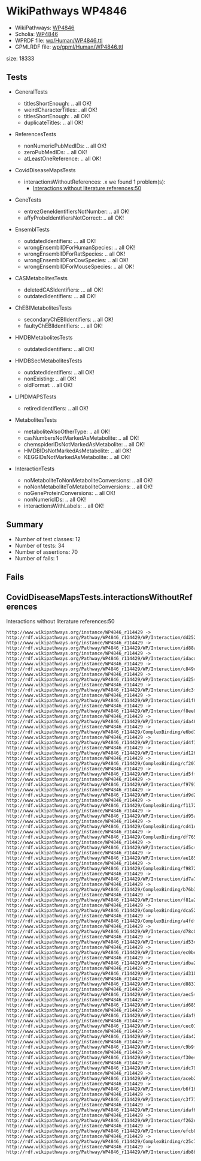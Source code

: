 # WikiPathways WP4846

* WikiPathways: [WP4846](https://identifiers.org/wikipathways:WP4846)
* Scholia: [WP4846](https://scholia.toolforge.org/wikipathways/WP4846)
* WPRDF file: [wp/Human/WP4846.ttl](../wp/Human/WP4846.ttl)
* GPMLRDF file: [wp/gpml/Human/WP4846.ttl](../wp/gpml/Human/WP4846.ttl)

size: 18333
## Tests

* GeneralTests
    * titlesShortEnough: .. all OK!
    * weirdCharacterTitles: . all OK!
    * titlesShortEnough: . all OK!
    * duplicateTitles: .. all OK!

* ReferencesTests
    * nonNumericPubMedIDs: .. all OK!
    * zeroPubMedIDs: .. all OK!
    * atLeastOneReference: .. all OK!

* CovidDiseaseMapsTests
    * interactionsWithoutReferences: .x we found 1 problem(s):
        * [Interactions without literature references:50](#2e295bb9)

* GeneTests
    * entrezGeneIdentifiersNotNumber: .. all OK!
    * affyProbeIdentifiersNotCorrect: .. all OK!

* EnsemblTests
    * outdatedIdentifiers: ... all OK!
    * wrongEnsemblIDForHumanSpecies: .. all OK!
    * wrongEnsemblIDForRatSpecies: .. all OK!
    * wrongEnsemblIDForCowSpecies: .. all OK!
    * wrongEnsemblIDForMouseSpecies: .. all OK!

* CASMetabolitesTests
    * deletedCASIdentifiers: ... all OK!
    * outdatedIdentifiers: ... all OK!

* ChEBIMetabolitesTests
    * secondaryChEBIIdentifiers: .. all OK!
    * faultyChEBIIdentifiers: ... all OK!

* HMDBMetabolitesTests
    * outdatedIdentifiers: .. all OK!

* HMDBSecMetabolitesTests
    * outdatedIdentifiers: .. all OK!
    * nonExisting: .. all OK!
    * oldFormat: .. all OK!

* LIPIDMAPSTests
    * retiredIdentifiers: .. all OK!

* MetabolitesTests
    * metaboliteAlsoOtherType: .. all OK!
    * casNumbersNotMarkedAsMetabolite: .. all OK!
    * chemspiderIDsNotMarkedAsMetabolite: .. all OK!
    * HMDBIDsNotMarkedAsMetabolite: .. all OK!
    * KEGGIDsNotMarkedAsMetabolite: .. all OK!

* InteractionTests
    * noMetaboliteToNonMetaboliteConversions: .. all OK!
    * noNonMetaboliteToMetaboliteConversions: .. all OK!
    * noGeneProteinConversions: .. all OK!
    * nonNumericIDs: .. all OK!
    * interactionsWithLabels: .. all OK!

## Summary

* Number of test classes: 12
* Number of tests: 34
* Number of assertions: 70
* Number of fails: 1

## Fails

<a name="2e295bb9" />

## CovidDiseaseMapsTests.interactionsWithoutReferences

Interactions without literature references:50
```
http://www.wikipathways.org/instance/WP4846_r114429 -> http://rdf.wikipathways.org/Pathway/WP4846_r114429/WP/Interaction/dd252
http://www.wikipathways.org/instance/WP4846_r114429 -> http://rdf.wikipathways.org/Pathway/WP4846_r114429/WP/Interaction/id88a323b4
http://www.wikipathways.org/instance/WP4846_r114429 -> http://rdf.wikipathways.org/Pathway/WP4846_r114429/WP/Interaction/idacdc1203
http://www.wikipathways.org/instance/WP4846_r114429 -> http://rdf.wikipathways.org/Pathway/WP4846_r114429/WP/Interaction/c849c
http://www.wikipathways.org/instance/WP4846_r114429 -> http://rdf.wikipathways.org/Pathway/WP4846_r114429/WP/Interaction/id254c7db4
http://www.wikipathways.org/instance/WP4846_r114429 -> http://rdf.wikipathways.org/Pathway/WP4846_r114429/WP/Interaction/idc3f0c926
http://www.wikipathways.org/instance/WP4846_r114429 -> http://rdf.wikipathways.org/Pathway/WP4846_r114429/WP/Interaction/id1f86b6c5
http://www.wikipathways.org/instance/WP4846_r114429 -> http://rdf.wikipathways.org/Pathway/WP4846_r114429/WP/Interaction/f8ee8
http://www.wikipathways.org/instance/WP4846_r114429 -> http://rdf.wikipathways.org/Pathway/WP4846_r114429/WP/Interaction/ida46f2e34
http://www.wikipathways.org/instance/WP4846_r114429 -> http://rdf.wikipathways.org/Pathway/WP4846_r114429/ComplexBinding/e6bd7
http://www.wikipathways.org/instance/WP4846_r114429 -> http://rdf.wikipathways.org/Pathway/WP4846_r114429/WP/Interaction/id4f170add
http://www.wikipathways.org/instance/WP4846_r114429 -> http://rdf.wikipathways.org/Pathway/WP4846_r114429/WP/Interaction/id126968be
http://www.wikipathways.org/instance/WP4846_r114429 -> http://rdf.wikipathways.org/Pathway/WP4846_r114429/ComplexBinding/cf207
http://www.wikipathways.org/instance/WP4846_r114429 -> http://rdf.wikipathways.org/Pathway/WP4846_r114429/WP/Interaction/id5ff07442
http://www.wikipathways.org/instance/WP4846_r114429 -> http://rdf.wikipathways.org/Pathway/WP4846_r114429/WP/Interaction/f9791
http://www.wikipathways.org/instance/WP4846_r114429 -> http://rdf.wikipathways.org/Pathway/WP4846_r114429/WP/Interaction/id9d2699b4
http://www.wikipathways.org/instance/WP4846_r114429 -> http://rdf.wikipathways.org/Pathway/WP4846_r114429/ComplexBinding/f1172
http://www.wikipathways.org/instance/WP4846_r114429 -> http://rdf.wikipathways.org/Pathway/WP4846_r114429/WP/Interaction/id95aba954
http://www.wikipathways.org/instance/WP4846_r114429 -> http://rdf.wikipathways.org/Pathway/WP4846_r114429/ComplexBinding/cd41e
http://www.wikipathways.org/instance/WP4846_r114429 -> http://rdf.wikipathways.org/Pathway/WP4846_r114429/ComplexBinding/df765
http://www.wikipathways.org/instance/WP4846_r114429 -> http://rdf.wikipathways.org/Pathway/WP4846_r114429/WP/Interaction/id5c4ff7f0
http://www.wikipathways.org/instance/WP4846_r114429 -> http://rdf.wikipathways.org/Pathway/WP4846_r114429/WP/Interaction/ae185
http://www.wikipathways.org/instance/WP4846_r114429 -> http://rdf.wikipathways.org/Pathway/WP4846_r114429/ComplexBinding/f9872
http://www.wikipathways.org/instance/WP4846_r114429 -> http://rdf.wikipathways.org/Pathway/WP4846_r114429/WP/Interaction/id7a78fc75
http://www.wikipathways.org/instance/WP4846_r114429 -> http://rdf.wikipathways.org/Pathway/WP4846_r114429/ComplexBinding/b76b3
http://www.wikipathways.org/instance/WP4846_r114429 -> http://rdf.wikipathways.org/Pathway/WP4846_r114429/WP/Interaction/f81a2
http://www.wikipathways.org/instance/WP4846_r114429 -> http://rdf.wikipathways.org/Pathway/WP4846_r114429/ComplexBinding/dca52
http://www.wikipathways.org/instance/WP4846_r114429 -> http://rdf.wikipathways.org/Pathway/WP4846_r114429/ComplexBinding/a4fdf
http://www.wikipathways.org/instance/WP4846_r114429 -> http://rdf.wikipathways.org/Pathway/WP4846_r114429/WP/Interaction/d78c0
http://www.wikipathways.org/instance/WP4846_r114429 -> http://rdf.wikipathways.org/Pathway/WP4846_r114429/WP/Interaction/id53ccbca1
http://www.wikipathways.org/instance/WP4846_r114429 -> http://rdf.wikipathways.org/Pathway/WP4846_r114429/WP/Interaction/ec0be
http://www.wikipathways.org/instance/WP4846_r114429 -> http://rdf.wikipathways.org/Pathway/WP4846_r114429/WP/Interaction/idba2d7d98
http://www.wikipathways.org/instance/WP4846_r114429 -> http://rdf.wikipathways.org/Pathway/WP4846_r114429/WP/Interaction/id31b492b0
http://www.wikipathways.org/instance/WP4846_r114429 -> http://rdf.wikipathways.org/Pathway/WP4846_r114429/WP/Interaction/d8831
http://www.wikipathways.org/instance/WP4846_r114429 -> http://rdf.wikipathways.org/Pathway/WP4846_r114429/WP/Interaction/aec54
http://www.wikipathways.org/instance/WP4846_r114429 -> http://rdf.wikipathways.org/Pathway/WP4846_r114429/WP/Interaction/id68553d54
http://www.wikipathways.org/instance/WP4846_r114429 -> http://rdf.wikipathways.org/Pathway/WP4846_r114429/WP/Interaction/idaf9c6f8
http://www.wikipathways.org/instance/WP4846_r114429 -> http://rdf.wikipathways.org/Pathway/WP4846_r114429/WP/Interaction/cec01
http://www.wikipathways.org/instance/WP4846_r114429 -> http://rdf.wikipathways.org/Pathway/WP4846_r114429/WP/Interaction/ida427ca0
http://www.wikipathways.org/instance/WP4846_r114429 -> http://rdf.wikipathways.org/Pathway/WP4846_r114429/WP/Interaction/c9b9f
http://www.wikipathways.org/instance/WP4846_r114429 -> http://rdf.wikipathways.org/Pathway/WP4846_r114429/WP/Interaction/f30e4
http://www.wikipathways.org/instance/WP4846_r114429 -> http://rdf.wikipathways.org/Pathway/WP4846_r114429/WP/Interaction/idc79adab4
http://www.wikipathways.org/instance/WP4846_r114429 -> http://rdf.wikipathways.org/Pathway/WP4846_r114429/WP/Interaction/aceb2
http://www.wikipathways.org/instance/WP4846_r114429 -> http://rdf.wikipathways.org/Pathway/WP4846_r114429/WP/Interaction/b6f1b
http://www.wikipathways.org/instance/WP4846_r114429 -> http://rdf.wikipathways.org/Pathway/WP4846_r114429/WP/Interaction/c3f71
http://www.wikipathways.org/instance/WP4846_r114429 -> http://rdf.wikipathways.org/Pathway/WP4846_r114429/WP/Interaction/idaf62af2b
http://www.wikipathways.org/instance/WP4846_r114429 -> http://rdf.wikipathways.org/Pathway/WP4846_r114429/WP/Interaction/f262e
http://www.wikipathways.org/instance/WP4846_r114429 -> http://rdf.wikipathways.org/Pathway/WP4846_r114429/WP/Interaction/efcb8
http://www.wikipathways.org/instance/WP4846_r114429 -> http://rdf.wikipathways.org/Pathway/WP4846_r114429/ComplexBinding/c25c7
http://www.wikipathways.org/instance/WP4846_r114429 -> http://rdf.wikipathways.org/Pathway/WP4846_r114429/WP/Interaction/idb8ba3d51

```
